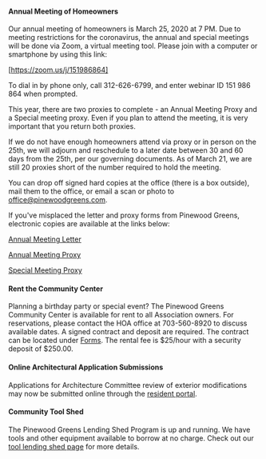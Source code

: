 #### Annual Meeting of Homeowners

Our annual meeting of homeowners is March 25, 2020 at 7 PM. Due to meeting restrictions for the coronavirus, the annual and special meetings will be done via Zoom, a virtual meeting tool. Please join with a computer or smartphone by using this link:

[https://zoom.us/j/151986864]

To dial in by phone only, call 312-626-6799, and enter webinar ID 151 986 864 when prompted.

This year, there are two proxies to complete - an Annual Meeting Proxy and a Special meeting proxy. Even if you plan to attend the meeting, it is very important that you return both proxies. 

If we do not have enough homeowners attend via proxy or in person on the 25th, we will adjourn and reschedule to a later date between 30 and 60 days from the 25th, per our governing documents. As of March 21, we are still 20 proxies short of the number required to hold the meeting. 

You can drop off signed hard copies at the office (there is a box outside), mail them to the office, or email a scan or photo to office@pinewoodgreens.com.

If you've misplaced the letter and proxy forms from Pinewood Greens, electronic copies are available at the links below:   

[Annual Meeting Letter](documents/forms/2020_Annual_Meeting_Letter.pdf)  

[Annual Meeting Proxy](documents/forms/2020_Annual_Meeting_Proxy_Form.pdf)  

[Special Meeting Proxy](documents/forms/Proxy_Maximum_Annual_Assessment2020_2022.pdf)  


#### Rent the Community Center

Planning a birthday party or special event? The Pinewood Greens Community Center is available for rent to all Association owners. For reservations, please contact the HOA office at 703-560-8920 to discuss available dates. A signed contract and deposit are required. The contract can be located under [Forms](forms.html). The rental fee is $25/hour with a security deposit of $250.00.

#### Online Architectural Application Submissions

Applications for Architecture Committee review of exterior modifications may now be submitted online through the [resident portal](http://www.ciranet.com/ResidentPortal).

#### Community Tool Shed

The Pinewood Greens Lending Shed Program is up and running. We have tools and other equipment available to borrow at no charge. Check out our [tool lending shed page](toolshed.html) for more details.
